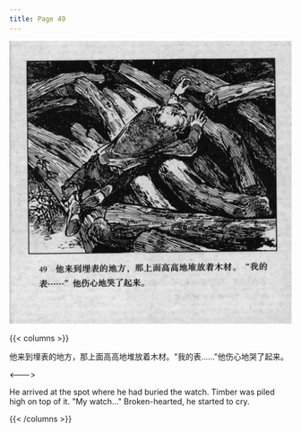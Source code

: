 ```yaml
---
title: Page 49
---
```


![biao page](./../../images/biao/seifert0726_biao_0053_049.jpg)

{{< columns >}}

他来到埋表的地方，那上面高高地堆放着木材。"我的表......"他伤心地哭了起来。

<--->

He arrived at the spot where he had buried the watch. Timber was piled high on top of it. "My watch..." Broken-hearted, he started to cry.

{{< /columns >}}
